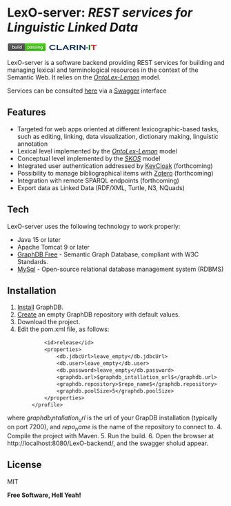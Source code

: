 # LexO-server: _REST services for Linguistic Linked Data_ 

[![Build Status](images/build-passing.png)](https://github.com/andreabellandi/LexO-backend) [![N|Solid](images/clarin.png)](https://ilc4clarin.ilc.cnr.it/) 

LexO-server is a software backend providing REST services for building and managing lexical and terminological resources in the context of the Semantic Web. 
It relies on the [_OntoLex-Lemon_](https://www.w3.org/2016/05/ontolex/) model.

Services can be consulted [here](https://lari2.ilc.cnr.it/LexO-backend-itant/) via a [Swagger](https://swagger.io/) interface 

## Features

- Targeted for web apps oriented at different lexicographic-based tasks, such as editing, linking, data visualization, dictionary making, linguistic annotation
- Lexical level implemented by the [_OntoLex-Lemon_](https://www.w3.org/2016/05/ontolex/) model
- Conceptual level implemented by the [_SKOS_](https://www.w3.org/2004/02/skos/) model 
- Integrated user authentication addressed by [KeyCloak](https://www.keycloak.org/) (forthcoming)
- Possibility to manage bibliographical items with [Zotero](https://www.zotero.org/) (forthcoming)
- Integration with remote SPARQL endpoints (forthcoming)
- Export data as Linked Data (RDF/XML, Turtle, N3, NQuads)

## Tech

LexO-server uses the following technology to work properly:

- Java 15 or later
- Apache Tomcat 9 or later
- [GraphDB Free](https://graphdb.ontotext.com/) - Semantic Graph Database, compliant with W3C Standards.
- [MySql](https://www.mysql.com/) - Open-source relational database management system (RDBMS)

## Installation

1. [Install](https://graphdb.ontotext.com/documentation/free/quick-start-guide.html) GraphDB. 
2. [Create](https://graphdb.ontotext.com/documentation/free/creating-a-repository.html) an empty GraphDB repository with default values.
2. Download the project.
3. Edit the pom.xml file, as follows:

```     <profile>
            <id>release</id>
            <properties>
                <db.jdbcUrl>leave_empty</db.jdbcUrl>
                <db.user>leave_empty</db.user>
                <db.password>leave_empty</db.password>
                <graphdb.url>$graphdb_intallation_url$</graphdb.url>
                <graphdb.repository>$repo_name$</graphdb.repository>
                <graphdb.poolSize>5</graphdb.poolSize>
            </properties>
        </profile>
```
   where $graphdb_intallation_url$ is the url of your GrapDB installation (typically on port 7200), and $repo_name$ is the name of the repository to connect to.
4. Compile the project with Maven.
5. Run the build.
6. Open the browser at http://localhost:8080/LexO-backend/, and the swagger sholud appear.

## License

MIT

**Free Software, Hell Yeah!**

